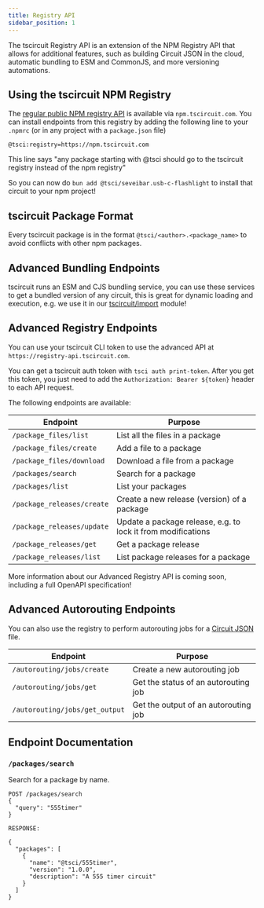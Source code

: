 ```yaml
---
title: Registry API
sidebar_position: 1
---
```


The tscircuit Registry API is an extension of the NPM Registry API that allows for additional features, such as building Circuit JSON in the cloud, automatic bundling to ESM and CommonJS, and more versioning automations.

## Using the tscircuit NPM Registry

The [regular public NPM registry API](https://github.com/npm/registry/blob/main/docs/REGISTRY-API.md) is available via `npm.tscircuit.com`. You can install endpoints from this registry
by adding the following line to your `.npmrc` (or in
any project with a `package.json` file)

```
@tsci:registry=https://npm.tscircuit.com
```

This line says "any package starting with @tsci should
go to the tscircuit registry instead of the npm registry"

So you can now do `bun add @tsci/seveibar.usb-c-flashlight` to install that
circuit to your npm project!

## tscircuit Package Format

Every tscircuit package is in the format `@tsci/<author>.<package_name>` to
avoid conflicts with other npm packages.

## Advanced Bundling Endpoints

tscircuit runs an ESM and CJS bundling service, you can use these
services to get a bundled version of any circuit, this is great
for dynamic loading and execution, e.g. we use it in our [tscircuit/import](https://github.com/tscircuit/import) module!

## Advanced Registry Endpoints

You can use your tscircuit CLI token to use the advanced API at `https://registry-api.tscircuit.com`.

You can get a tscircuit auth token with `tsci auth print-token`. After you get this token, you just need to add the `Authorization: Bearer ${token}` header to each API request.

The following endpoints are available:

| Endpoint                   | Purpose                                                      |
| -------------------------- | ------------------------------------------------------------ |
| `/package_files/list`      | List all the files in a package                              |
| `/package_files/create`    | Add a file to a package                                      |
| `/package_files/download`  | Download a file from a package                               |
| `/packages/search`         | Search for a package                                         |
| `/packages/list`           | List your packages                                           |
| `/package_releases/create` | Create a new release (version) of a package                  |
| `/package_releases/update` | Update a package release, e.g. to lock it from modifications |
| `/package_releases/get`    | Get a package release                                        |
| `/package_releases/list`   | List package releases for a package                          |

More information about our Advanced Registry API is coming soon, including a full OpenAPI specification!

## Advanced Autorouting Endpoints

You can also use the registry to perform autorouting jobs for a
[Circuit JSON](https://github.com/tscircuit/circuit-json) file.

| Endpoint                       | Purpose                              |
| ------------------------------ | ------------------------------------ |
| `/autorouting/jobs/create`     | Create a new autorouting job         |
| `/autorouting/jobs/get`        | Get the status of an autorouting job |
| `/autorouting/jobs/get_output` | Get the output of an autorouting job |

## Endpoint Documentation

### `/packages/search`

Search for a package by name.

```
POST /packages/search
{
  "query": "555timer"
}

RESPONSE:

{
  "packages": [
    {
      "name": "@tsci/555timer",
      "version": "1.0.0",
      "description": "A 555 timer circuit"
    }
  ]
}
```
